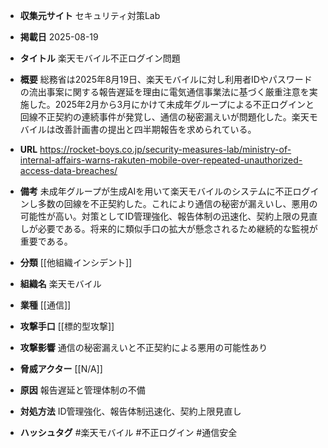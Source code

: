 - **収集元サイト**
セキュリティ対策Lab

- **掲載日**
2025-08-19

- **タイトル**
楽天モバイル不正ログイン問題

- **概要**
総務省は2025年8月19日、楽天モバイルに対し利用者IDやパスワードの流出事案に関する報告遅延を理由に電気通信事業法に基づく厳重注意を実施した。2025年2月から3月にかけて未成年グループによる不正ログインと回線不正契約の連続事件が発覚し、通信の秘密漏えいが問題化した。楽天モバイルは改善計画書の提出と四半期報告を求められている。

- **URL**
https://rocket-boys.co.jp/security-measures-lab/ministry-of-internal-affairs-warns-rakuten-mobile-over-repeated-unauthorized-access-data-breaches/

- **備考**
未成年グループが生成AIを用いて楽天モバイルのシステムに不正ログインし多数の回線を不正契約した。これにより通信の秘密が漏えいし、悪用の可能性が高い。対策としてID管理強化、報告体制の迅速化、契約上限の見直しが必要である。将来的に類似手口の拡大が懸念されるため継続的な監視が重要である。

- **分類**
[[他組織インシデント]]

- **組織名**
楽天モバイル

- **業種**
[[通信]]

- **攻撃手口**
[[標的型攻撃]]

- **攻撃影響**
通信の秘密漏えいと不正契約による悪用の可能性あり

- **脅威アクター**
[[N/A]]

- **原因**
報告遅延と管理体制の不備

- **対処方法**
ID管理強化、報告体制迅速化、契約上限見直し

- **ハッシュタグ**
#楽天モバイル #不正ログイン #通信安全
